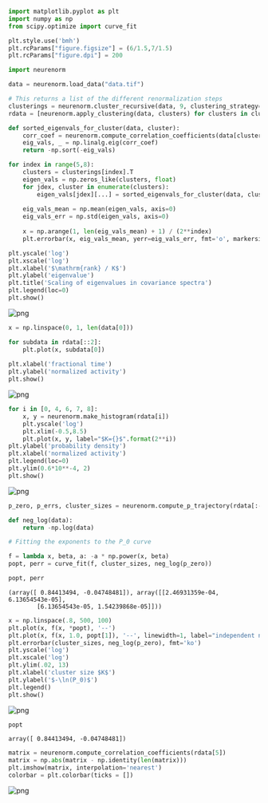 

```python
import matplotlib.pyplot as plt
import numpy as np
from scipy.optimize import curve_fit

plt.style.use('bmh')
plt.rcParams["figure.figsize"] = (6/1.5,7/1.5)
plt.rcParams["figure.dpi"] = 200
```


```python
import neurenorm
```


```python
data = neurenorm.load_data("data.tif")
```


```python
# This returns a list of the different renormalization steps
clusterings = neurenorm.cluster_recursive(data, 9, clustering_strategy='random')
rdata = [neurenorm.apply_clustering(data, clusters) for clusters in clusterings]
```


```python
def sorted_eigenvals_for_cluster(data, cluster):
    corr_coef = neurenorm.compute_correlation_coefficients(data[cluster])
    eig_vals, _ = np.linalg.eig(corr_coef)
    return -np.sort(-eig_vals)
```


```python
for index in range(5,8):
    clusters = clusterings[index].T
    eigen_vals = np.zeros_like(clusters, float)
    for jdex, cluster in enumerate(clusters):
        eigen_vals[jdex][...] = sorted_eigenvals_for_cluster(data, cluster)
    
    eig_vals_mean = np.mean(eigen_vals, axis=0)
    eig_vals_err = np.std(eigen_vals, axis=0)
        
    x = np.arange(1, len(eig_vals_mean) + 1) / (2**index)
    plt.errorbar(x, eig_vals_mean, yerr=eig_vals_err, fmt='o', markersize=1, elinewidth=0.5, label="$K={}$".format(2**index))

plt.yscale('log')
plt.xscale('log')
plt.xlabel('$\mathrm{rank} / K$')
plt.ylabel('eigenvalue')
plt.title('Scaling of eigenvalues in covariance spectra')
plt.legend(loc=0)
plt.show()
```


![png](Notebook_files/Notebook_5_0.png)



```python
x = np.linspace(0, 1, len(data[0]))

for subdata in rdata[::2]:
    plt.plot(x, subdata[0])
    
plt.xlabel('fractional time')
plt.ylabel('normalized activity')
plt.show()
```


![png](Notebook_files/Notebook_6_0.png)



```python
for i in [0, 4, 6, 7, 8]:
    x, y = neurenorm.make_histogram(rdata[i])
    plt.yscale('log')
    plt.xlim(-0.5,8.5)
    plt.plot(x, y, label="$K={}$".format(2**i))
plt.ylabel('probability density')
plt.xlabel('normalized activity')
plt.legend(loc=0)
plt.ylim(0.6*10**-4, 2)
plt.show()
```


![png](Notebook_files/Notebook_7_0.png)



```python
p_zero, p_errs, cluster_sizes = neurenorm.compute_p_trajectory(rdata[:-1])
```


```python
def neg_log(data):
    return -np.log(data)
```


```python
# Fitting the exponents to the P_0 curve

f = lambda x, beta, a: -a * np.power(x, beta)
popt, perr = curve_fit(f, cluster_sizes, neg_log(p_zero))
```


```python
popt, perr
```




    (array([ 0.84413494, -0.04748481]), array([[2.46931359e-04, 6.13654543e-05],
            [6.13654543e-05, 1.54239868e-05]]))




```python
x = np.linspace(.8, 500, 100)
plt.plot(x, f(x, *popt), '--')
plt.plot(x, f(x, 1.0, popt[1]), '--', linewidth=1, label="independent neurons")
plt.errorbar(cluster_sizes, neg_log(p_zero), fmt='ko')
plt.yscale('log')
plt.xscale('log')
plt.ylim(.02, 13)
plt.xlabel('cluster size $K$')
plt.ylabel('$-\ln(P_0)$')
plt.legend()
plt.show()
```


![png](Notebook_files/Notebook_12_0.png)



```python
popt
```




    array([ 0.84413494, -0.04748481])




```python
matrix = neurenorm.compute_correlation_coefficients(rdata[5])
matrix = np.abs(matrix - np.identity(len(matrix)))
plt.imshow(matrix, interpolation='nearest')
colorbar = plt.colorbar(ticks = [])
```


![png](Notebook_files/Notebook_14_0.png)


